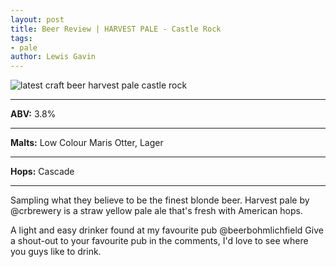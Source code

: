 ```yaml
---
layout: post
title: Beer Review | HARVEST PALE - Castle Rock 
tags:
- pale
author: Lewis Gavin
---
```


![latest craft beer harvest pale castle rock](https://scontent-lht6-1.cdninstagram.com/vp/58cd3820730871fa68bf608ae9822114/5CC0AD10/t51.2885-15/sh0.08/e35/p750x750/47585991_1993980867352015_3787439836477609988_n.jpg?_nc_ht=scontent-lht6-1.cdninstagram.com&ig_cache_key=MTk1MDExNzE2NTI0ODI1NjIxNg%3D%3D.2)

***
**ABV:** 3.8%

***
**Malts:** Low Colour Maris Otter, Lager

***
**Hops:** Cascade 

***

Sampling what they believe to be the finest blonde beer. 
Harvest pale by @crbrewery is a straw yellow pale ale that's fresh with American hops.

A light and easy drinker found at my favourite pub @beerbohmlichfield 
Give a shout-out to your favourite pub in the comments, I'd love to see where you guys like to drink.